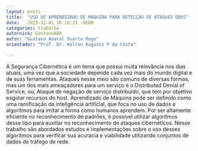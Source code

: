 ```yaml
---
layout: posts
title:  "USO DE APRENDIZADO DE MÁQUINA PARA DETECÇÃO DE ATAQUES DDOS"
date:   2023-11-01 16:16:31 -0600
categories: trabalho
autornick: GustavoADR
autor: "Gustavo Amaral Duarte Rego"
orientador: "Prof. Dr. Kelton Augusto P da Costa"

---
```


A Segurança Cibernética é um tema que possui muita relevância nos dias atuais, uma vez que a sociedade depende cada vez mais do mundo digital e de suas ferramentas. Ataques nesse meio são comuns de diversas formas, mas um dos mais ameaçadores para um serviço é o Distributed Denial of Service, ou, Ataque de negação de serviço distribuído, que tem por objetivo esgotar recursos do host. Aprendizado de Máquina pode ser definido como uma ramificação da inteligência artificial, que foca no uso de dados e algoritmos para imitar a forma como humanos aprendem. Por ser altamente eficiente no reconhecimento de padrões, é possível utilizar algoritmos desse tipo para auxiliar no reconhecimento de ataques cibernéticos. Nesse trabalho são abordados estudos e implementações sobre o uso desses algoritmos para verificar sua acurácia e viabilidade utilizando conjuntos de dados de tráfego de rede.
